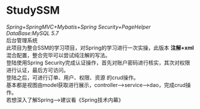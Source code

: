 # StudySSM
<em>Spring+SpringMVC+Mybatis+Spring Security+PageHelper</em> <br/>
<em>DataBase:MySQL 5.7</em> <br/>
后台管理系统<br/>
此项目为整合SSM的学习项目，对Spring的学习进行一次实操，此版本 <strong>注解+xml</strong> 混合配置，整合完毕可以尝试纯注解的写法。<br/>
登陆使用Spring Security完成认证操作，首先对账户密码进行核实，其次对权限进行认证，最后方可访问。<br/>
登陆之后，可进行订单、用户、权限、资源 的crud操作。<br/>
基本都是视图由model获取进行展示，controller-->service-->dao，完成crud操作。<br/>
若想深入了解Spring-->建议看《Spring技术内幕》
